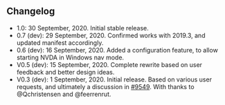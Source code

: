 ## Changelog

* 1.0: 30 September, 2020. Initial stable release.
* 0.7 (dev): 29 September, 2020. Confirmed works with 2019.3, and updated manifest accordingly.
* 0.6 (dev): 16 September, 2020. Added a configuration feature, to allow starting NVDA in Windows nav mode.
* V0.5 (dev): 15 September, 2020. Complete rewrite based on user feedback and better design ideas.
* V0.3 (dev): 1 September, 2020. Initial release. Based on various user requests, and ultimately a discussion in [#9549](https://github.com/nvaccess/nvda/issues/9549). With thanks to @Qchristensen and @feerrenrut.
